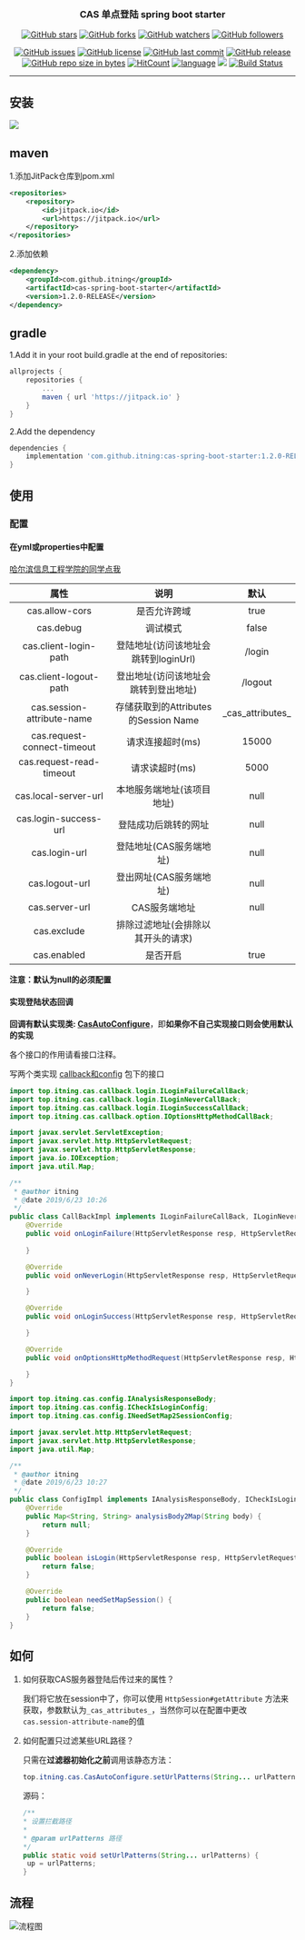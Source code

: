 <h3 align="center">CAS 单点登陆 spring boot starter</h3>
<div align="center">

[![GitHub stars](https://img.shields.io/github/stars/itning/cas-spring-boot-starter.svg?style=social&label=Stars)](https://github.com/itning/cas-spring-boot-starter/stargazers)
[![GitHub forks](https://img.shields.io/github/forks/itning/cas-spring-boot-starter.svg?style=social&label=Fork)](https://github.com/itning/cas-spring-boot-starter/network/members)
[![GitHub watchers](https://img.shields.io/github/watchers/itning/cas-spring-boot-starter.svg?style=social&label=Watch)](https://github.com/itning/cas-spring-boot-starter/watchers)
[![GitHub followers](https://img.shields.io/github/followers/itning.svg?style=social&label=Follow)](https://github.com/itning?tab=followers)

</div>

<div align="center">
	
[![GitHub issues](https://img.shields.io/github/issues/itning/cas-spring-boot-starter.svg)](https://github.com/itning/cas-spring-boot-starter/issues)
[![GitHub license](https://img.shields.io/github/license/itning/cas-spring-boot-starter.svg)](https://github.com/itning/cas-spring-boot-starter/blob/master/LICENSE)
[![GitHub last commit](https://img.shields.io/github/last-commit/itning/cas-spring-boot-starter.svg)](https://github.com/itning/cas-spring-boot-starter/commits)
[![GitHub release](https://img.shields.io/github/release/itning/cas-spring-boot-starter.svg)](https://github.com/itning/cas-spring-boot-starter/releases)
[![GitHub repo size in bytes](https://img.shields.io/github/repo-size/itning/cas-spring-boot-starter.svg)](https://github.com/itning/cas-spring-boot-starter)
[![HitCount](http://hits.dwyl.io/itning/cas-spring-boot-starter.svg)](http://hits.dwyl.io/itning/cas-spring-boot-starter)
[![language](https://img.shields.io/badge/language-JAVA-green.svg)](https://github.com/itning/cas-spring-boot-starter)
[![](https://jitpack.io/v/itning/cas-spring-boot-starter.svg)](https://jitpack.io/#itning/cas-spring-boot-starter)
[![Build Status](https://travis-ci.org/itning/cas-spring-boot-starter.svg?branch=master)](https://travis-ci.org/itning/cas-spring-boot-starter)

</div>

---

## 安装

[![](https://jitpack.io/v/itning/cas-spring-boot-starter.svg)](https://jitpack.io/#itning/cas-spring-boot-starter)

## maven

1.添加JitPack仓库到pom.xml

```xml
<repositories>
    <repository>
        <id>jitpack.io</id>
        <url>https://jitpack.io</url>
    </repository>
</repositories>
```

2.添加依赖

```xml
<dependency>
    <groupId>com.github.itning</groupId>
    <artifactId>cas-spring-boot-starter</artifactId>
    <version>1.2.0-RELEASE</version>
</dependency>
```

## gradle

1.Add it in your root build.gradle at the end of repositories:

```groovy
allprojects {
	repositories {
		...
		maven { url 'https://jitpack.io' }
	}
}
```

2.Add the dependency

```groovy
dependencies {
	implementation 'com.github.itning:cas-spring-boot-starter:1.2.0-RELEASE'
}
```

## 使用

### 配置

#### 在yml或properties中配置

[哈尔滨信息工程学院的同学点我](https://github.com/itning/cas-spring-boot-starter/tree/master/pic/config)

|            属性             |                 说明                 |        默认        |
| :-------------------------: | :----------------------------------: | :----------------: |
|       cas.allow-cors        |             是否允许跨域             |        true        |
|          cas.debug          |               调试模式               |       false        |
|    cas.client-login-path    | 登陆地址(访问该地址会跳转到loginUrl) |       /login       |
|   cas.client-logout-path    | 登出地址(访问该地址会跳转到登出地址) |      /logout       |
| cas.session-attribute-name  | 存储获取到的Attributes的Session Name | \_cas_attributes_ |
| cas.request-connect-timeout |           请求连接超时(ms)           |       15000        |
|  cas.request-read-timeout   |            请求读超时(ms)            |        5000        |
|    cas.local-server-url     |      本地服务端地址(该项目地址)      |        null        |
|    cas.login-success-url    |         登陆成功后跳转的网址         |        null        |
|        cas.login-url        |       登陆地址(CAS服务端地址)        |        null        |
|       cas.logout-url        |       登出网址(CAS服务端地址)        |        null        |
|       cas.server-url        |            CAS服务端地址             |        null        |
| cas.exclude | 排除过滤地址(会排除以其开头的请求) |  |
| cas.enabled | 是否开启 | true |

**注意：默认为null的必须配置**

#### 实现登陆状态回调

**回调有默认实现类: [CasAutoConfigure](https://github.com/itning/cas-spring-boot-starter/blob/master/src/main/java/top/itning/cas/CasAutoConfigure.java)**，即**如果你不自己实现接口则会使用默认的实现**

各个接口的作用请看接口注释。

写两个类实现 [callback和config](https://github.com/itning/cas-spring-boot-starter/tree/master/src/main/java/top/itning/cas) 包下的接口

```java
import top.itning.cas.callback.login.ILoginFailureCallBack;
import top.itning.cas.callback.login.ILoginNeverCallBack;
import top.itning.cas.callback.login.ILoginSuccessCallBack;
import top.itning.cas.callback.option.IOptionsHttpMethodCallBack;

import javax.servlet.ServletException;
import javax.servlet.http.HttpServletRequest;
import javax.servlet.http.HttpServletResponse;
import java.io.IOException;
import java.util.Map;

/**
 * @author itning
 * @date 2019/6/23 10:26
 */
public class CallBackImpl implements ILoginFailureCallBack, ILoginNeverCallBack, ILoginSuccessCallBack, IOptionsHttpMethodCallBack {
    @Override
    public void onLoginFailure(HttpServletResponse resp, HttpServletRequest req, Exception e) throws IOException, ServletException {
        
    }

    @Override
    public void onNeverLogin(HttpServletResponse resp, HttpServletRequest req) throws IOException, ServletException {

    }

    @Override
    public void onLoginSuccess(HttpServletResponse resp, HttpServletRequest req, Map<String, String> attributesMap) throws IOException, ServletException {

    }

    @Override
    public void onOptionsHttpMethodRequest(HttpServletResponse resp, HttpServletRequest req) throws IOException, ServletException {

    }
}

```
```java
import top.itning.cas.config.IAnalysisResponseBody;
import top.itning.cas.config.ICheckIsLoginConfig;
import top.itning.cas.config.INeedSetMap2SessionConfig;

import javax.servlet.http.HttpServletRequest;
import javax.servlet.http.HttpServletResponse;
import java.util.Map;

/**
 * @author itning
 * @date 2019/6/23 10:27
 */
public class ConfigImpl implements IAnalysisResponseBody, ICheckIsLoginConfig, INeedSetMap2SessionConfig {
    @Override
    public Map<String, String> analysisBody2Map(String body) {
        return null;
    }

    @Override
    public boolean isLogin(HttpServletResponse resp, HttpServletRequest req) {
        return false;
    }

    @Override
    public boolean needSetMapSession() {
        return false;
    }
}

```

## 如何

1. 如何获取CAS服务器登陆后传过来的属性？

   我们将它放在session中了，你可以使用 ```HttpSession#getAttribute``` 方法来获取，参数默认为```_cas_attributes_```，当然你可以在配置中更改```cas.session-attribute-name```的值
   
2. 如何配置只过滤某些URL路径？

   只需在**过滤器初始化之前**调用该静态方法：

   ```java
   top.itning.cas.CasAutoConfigure.setUrlPatterns(String... urlPatterns);
   ```

   源码：

   ```java
   /**
   * 设置拦截路径
   *
   * @param urlPatterns 路径
   */
   public static void setUrlPatterns(String... urlPatterns) {
   	up = urlPatterns;
   }
   ```

## 流程

![流程图](https://raw.githubusercontent.com/itning/cas-spring-boot-starter/master/pic/1.png)
